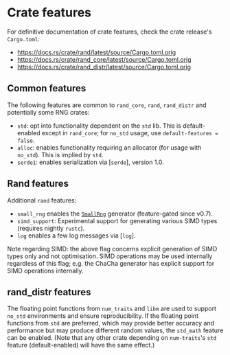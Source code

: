 # Crate features

For definitive documentation of crate features, check the crate release's `Cargo.toml`:

-   <https://docs.rs/crate/rand/latest/source/Cargo.toml.orig>
-   <https://docs.rs/crate/rand_core/latest/source/Cargo.toml.orig>
-   <https://docs.rs/crate/rand_distr/latest/source/Cargo.toml.orig>

## Common features

The following features are common to `rand_core`, `rand`, `rand_distr` and potentially some RNG crates:

-   `std`: opt into functionality dependent on the `std` lib. This is default-enabled except in `rand_core`; for `no_std` usage, use `default-features = false`.
-   `alloc`: enables functionality requiring an allocator (for usage with `no_std`). This is implied by `std`.
-   `serde1`: enables serialization via [`serde`], version 1.0.

## Rand features

Additional `rand` features:

-   `small_rng` enables the [`SmallRng`] generator (feature-gated since v0.7).
-   `simd_support`: Experimental support for generating various SIMD types (requires nightly `rustc`).
-   `log` enables a few log messages via [`log`].

Note regarding SIMD: the above flag concerns explicit generation of SIMD types
only and not optimisation. SIMD operations may be used internally regardless of
this flag; e.g. the ChaCha generator has explicit support for SIMD operations
internally.

## rand_distr features

The floating point functions from `num_traits` and `libm` are used to support
`no_std` environments and ensure reproducibility. If the floating point
functions from `std` are preferred, which may provide better accuracy and
performance but may produce different random values, the `std_math` feature
can be enabled. (Note that any other crate depending on `num-traits`'s `std` feature (default-enabled) will have the same effect.)

[`SmallRng`]: https://docs.rs/rand/latest/rand/rngs/struct.SmallRng.html

